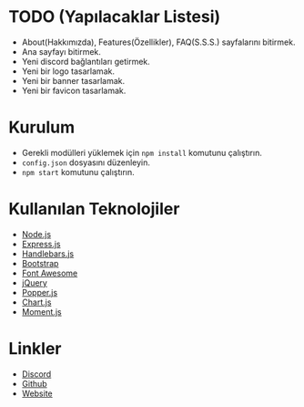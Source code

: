 # TODO (Yapılacaklar Listesi)
- About(Hakkımızda), Features(Özellikler), FAQ(S.S.S.) sayfalarını bitirmek.
- Ana sayfayı bitirmek.
- Yeni discord bağlantıları getirmek.
- Yeni bir logo tasarlamak.
- Yeni bir banner tasarlamak.
- Yeni bir favicon tasarlamak.

# Kurulum
- Gerekli modülleri yüklemek için `npm install` komutunu çalıştırın.
- `config.json` dosyasını düzenleyin.
- `npm start` komutunu çalıştırın.

# Kullanılan Teknolojiler
- [Node.js](https://nodejs.org/en/)
- [Express.js](https://expressjs.com/)
- [Handlebars.js](https://handlebarsjs.com/)
- [Bootstrap](https://getbootstrap.com/)
- [Font Awesome](https://fontawesome.com/)
- [jQuery](https://jquery.com/)
- [Popper.js](https://popper.js.org/)
- [Chart.js](https://www.chartjs.org/)
- [Moment.js](https://momentjs.com/)

# Linkler
- [Discord](https://discord.gg/rQXQ4uCqdp)
- [Github](https://github.com/phoenix-rat/prisma)
- [Website](https://prisma.biz.tr)